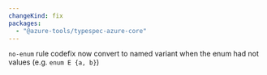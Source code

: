 ```yaml
---
changeKind: fix
packages:
  - "@azure-tools/typespec-azure-core"
---
```


`no-enum` rule codefix now convert to named variant when the enum had not values (e.g. `enum E {a, b}`)